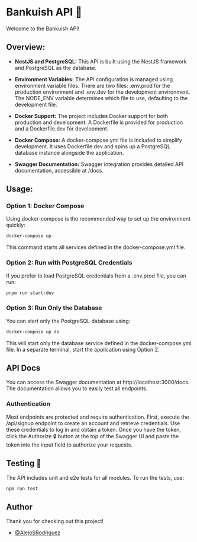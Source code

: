 # Bankuish API 🚀

Welcome to the Bankuish API!

## Overview:

- **NestJS and PostgreSQL:** This API is built using the NestJS framework and PostgreSQL as the database.

- **Environment Variables:** The API configuration is managed using environment variable files. There are two files: .env.prod for the production environment and .env.dev for the development environment. The NODE_ENV variable determines which file to use, defaulting to the development file.

- **Docker Support:** The project includes Docker support for both production and development. A Dockerfile is provided for production and a Dockerfile.dev for development.

- **Docker Compose:** A docker-compose.yml file is included to simplify development. It uses Dockerfile.dev and spins up a PostgreSQL database instance alongside the application.

- **Swagger Documentation:** Swagger integration provides detailed API documentation, accessible at /docs.

## Usage:

### Option 1: Docker Compose

Using docker-compose is the recommended way to set up the environment quickly:

```bash
docker-compose up
```
This command starts all services defined in the docker-compose.yml file.

### Option 2: Run with PostgreSQL Credentials
If you prefer to load PostgreSQL credentials from a .env.prod file, you can run:

```bash
pnpm run start:dev
```

### Option 3: Run Only the Database
You can start only the PostgreSQL database using:

```bash
docker-compose up db
```
This will start only the database service defined in the docker-compose.yml file. In a separate terminal, start the application using Option 2.

## API Docs
You can access the Swagger documentation at http://localhost:3000/docs. The documentation allows you to easily test all endpoints.

### Authentication

Most endpoints are protected and require authentication. First, execute the /api/signup endpoint to create an account and retrieve credentials. Use these credentials to log in and obtain a token. Once you have the token, click the Authorize 🔒 button at the top of the Swagger UI and paste the token into the input field to authorize your requests.

## Testing 🧪

The API includes unit and e2e tests for all modules. To run the tests, use:
```bash
npm run test
```

## Author
Thank you for checking out this project!

- [@AlejoSRodriguez](https://github.com/AlejoSRodriguez)